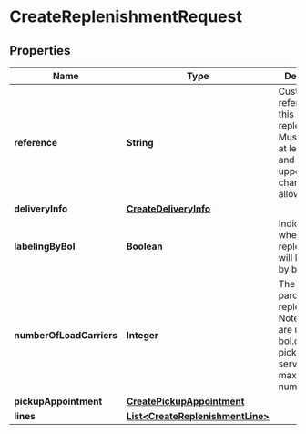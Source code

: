 # CreateReplenishmentRequest

## Properties

 Name                     | Type                                                                  | Description                                                                                                               | Notes      
--------------------------|-----------------------------------------------------------------------|---------------------------------------------------------------------------------------------------------------------------|------------
 **reference**            | **String**                                                            | Custom user reference for this replenishment. Must contain at least 1 digit and only upper case characters allowed.       |
 **deliveryInfo**         | [**CreateDeliveryInfo**](CreateDeliveryInfo.md)                       |                                                                                                                           | [optional] 
 **labelingByBol**        | **Boolean**                                                           | Indicates whether the replenishment will be labeled by bol.com.                                                           |
 **numberOfLoadCarriers** | **Integer**                                                           | The number of parcels in this replenishment. Note: if you are using the bol.com pickup service, the maximum number is 20. |
 **pickupAppointment**    | [**CreatePickupAppointment**](CreatePickupAppointment.md)             |                                                                                                                           | [optional] 
 **lines**                | [**List&lt;CreateReplenishmentLine&gt;**](CreateReplenishmentLine.md) |                                                                                                                           | 



